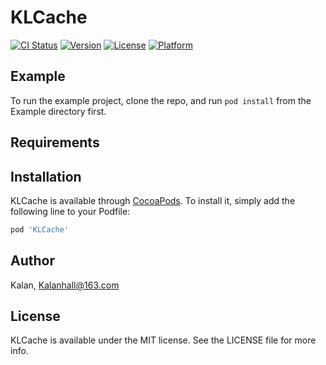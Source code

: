 # KLCache

[![CI Status](https://img.shields.io/travis/Kalanhall@163.com/KLCache.svg?style=flat)](https://travis-ci.org/Kalanhall@163.com/KLCache)
[![Version](https://img.shields.io/cocoapods/v/KLCache.svg?style=flat)](https://cocoapods.org/pods/KLCache)
[![License](https://img.shields.io/cocoapods/l/KLCache.svg?style=flat)](https://cocoapods.org/pods/KLCache)
[![Platform](https://img.shields.io/cocoapods/p/KLCache.svg?style=flat)](https://cocoapods.org/pods/KLCache)

## Example

To run the example project, clone the repo, and run `pod install` from the Example directory first.

## Requirements

## Installation

KLCache is available through [CocoaPods](https://cocoapods.org). To install
it, simply add the following line to your Podfile:

```ruby
pod 'KLCache'
```

## Author

Kalan, Kalanhall@163.com

## License

KLCache is available under the MIT license. See the LICENSE file for more info.

